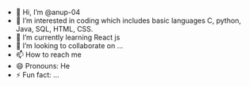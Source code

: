 - 👋 Hi, I’m @anup-04
- 👀 I’m interested in coding which includes basic languages C, python, Java, SQL, HTML, CSS.
- 🌱 I’m currently learning React js
- 💞️ I’m looking to collaborate on ...
- 📫 How to reach me 
- 😄 Pronouns: He
- ⚡ Fun fact: ...

<!---
anup-04/anup-04 is a ✨ special ✨ repository because its `README.md` (this file) appears on your GitHub profile.
You can click the Preview link to take a look at your changes.
--->
